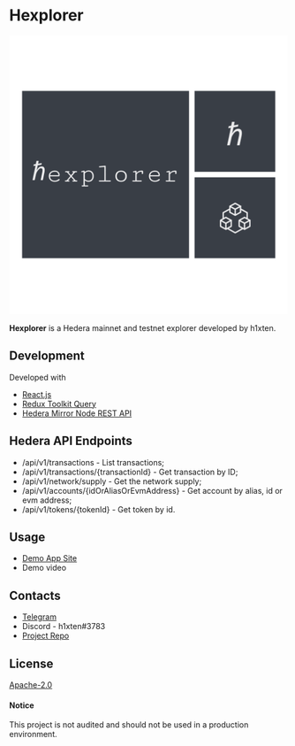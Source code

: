 # Hexplorer

<img src='./public/logo_transparent.png' alt='Hexplorer' >

**Hexplorer** is a Hedera mainnet and testnet explorer developed by h1xten.

## Development
Developed with 
- [React.js](https://reactjs.org/)
- [Redux Toolkit Query](https://redux-toolkit.js.org/rtk-query/overview)
- [Hedera Mirror Node REST API](https://mainnet-public.mirrornode.hedera.com/api/v1/docs/)

## Hedera API Endpoints
- /api/v1/transactions  - List transactions;
- /api/v1/transactions/{transactionId} - Get transaction by ID;
- /api/v1/network/supply - Get the network supply;
- /api/v1/accounts/{idOrAliasOrEvmAddress} - Get account by alias, id or evm address;
- /api/v1/tokens/{tokenId} - Get token by id.

## Usage
- [Demo App Site](https://hexplorer.vercel.app/)
- Demo video

## Contacts
- [Telegram](https://t.me/h1xten) </br>
- Discord - h1xten#3783 </br>
- [Project Repo](https://github.com/h1xten/hexplorer)

## License
[Apache-2.0](LICENSE)

#### Notice
This project is not audited and should not be used in a production environment.
